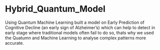 # Hybrid_Quantum_Model
Using Quantum Machine Learning built a model on Early Prediction of Cognitive Decline (an early sign of Alzheimer’s) which can help to detect in early stage where traditional models often fail to do so, thats why we used the Quatumn and Machine Learning to analyse complex patterns more accurate.
